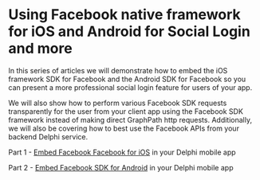# Using Facebook native framework for iOS and Android for Social Login and more

In this series of articles we will demonstrate how to embed the iOS framework SDK for Facebook and the Android SDK for Facebook so you can present a more professional social login feature for users of your app.

We will also show how to perform various Facebook SDK requests transparently for the user from your client app using the Facebook SDK framework instead of making direct GraphPath http requests.  Additionally, we will also be covering how to best use the Facebook APIs from your backend Delphi service.

Part 1 - [Embed Facebook Facebook for iOS](iOS.md) in your Delphi mobile app

Part 2 - [Embed Facebook SDK for Android](Android.md) in your Delphi mobile app